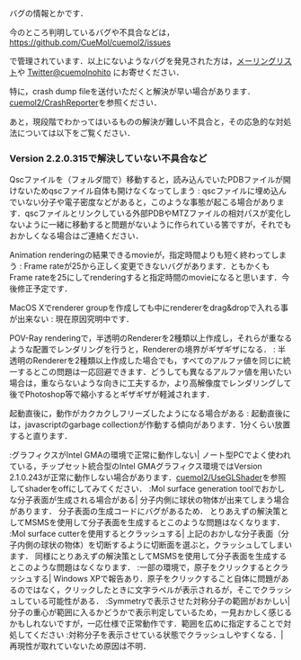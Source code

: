 バグの情報とかです．

今のところ判明しているバグや不具合などは，<br />
https://github.com/CueMol/cuemol2/issues

で管理されています．以上にないようなバグを発見された方は，[メーリングリスト](../MailingList)や [Twitter@cuemolnohito](http://twitter.com/cuemolnohito) にお寄せください．

特に，crash dump fileを送付いただくと解決が早い場合があります．[cuemol2/CrashReporter](../cuemol2/CrashReporter)を参照ください．

あと，現段階でわかってはいるものの解決が難しい不具合と，その応急的な対処法については以下をご覧ください．

### Version 2.2.0.315で解決していない不具合など
Qscファイルを（フォルダ間で）移動すると，読み込んでいたPDBファイルが開けないためqscファイル自体も開けなくなってしまう
:   qscファイルに埋め込んでいない分子や電子密度などがあると，このような事態が起こる場合があります．qscファイルとリンクしている外部PDBやMTZファイルの相対パスが変化しないように一緒に移動すると問題がないように作られている筈ですが，それでもおかしくなる場合はご連絡ください．

Animation renderingの結果できるmovieが，指定時間よりも短く終わってしまう
:   Frame rateが25から正しく変更できないバグがあります．ともかくもFrame rateを25にしてrenderingすると指定時間のmovieになると思います．今後修正予定です．

MacOS Xでrenderer groupを作成しても中にrendererをdrag&dropで入れる事が出来ない
:   現在原因究明中です．

POV-Ray renderingで，半透明のRendererを2種類以上作成し，それらが重なるような配置でレンダリングを行うと，Rendererの境界がギザギザになる．
:   半透明のRendererを2種類以上作成した場合でも，すべてのアルファ値を同じに統一するとこの問題は一応回避できます．どうしても異なるアルファ値を用いたい場合は，重ならないような向きに工夫するか，より高解像度でレンダリングして後でPhotoshop等で縮小するとギザギザが軽減されます．

起動直後に，動作がカクカクしフリーズしたようになる場合がある
:   起動直後には，javascriptのgarbage collectionが作動する傾向があります．1分くらい放置すると直ります．

:グラフィクスがIntel GMAの環境で正常に動作しない|
ノート型PCでよく使われている，チップセット統合型のIntel GMAグラフィクス環境ではVersion 2.1.0.243が正常に動作しない場合があります．[cuemol2/UseGLShader](../cuemol2/UseGLShader)を参照してshaderをoffにしてみてください．
:Mol surface generation toolでおかしな分子表面が生成される場合がある|
分子内側に球状の物体が出来てしまう場合があります．
分子表面の生成コードにバグがあるため．
とりあえずの解決策としてMSMSを使用して分子表面を生成するとこのような問題はなくなります．
:Mol surface cutterを使用するとクラッシュする|
上記のおかしな分子表面（分子内側の球状の物体）を切断するように切断面を選ぶと，クラッシュしてしまいます．
同様にとりあえずの解決策としてMSMSを使用して分子表面を生成するとこのような問題はなくなります．
:一部の環境で，原子をクリックするとクラッシュする|
Windows XPで報告あり．原子をクリックすること自体に問題があるのではなく，クリックしたときに文字ラベルが表示されるが，そこでクラッシュしている可能性がある．
:Symmetryで表示させた対称分子の範囲がおかしい|
分子の重心が範囲に入るかどうかで表示判定しているため，一見おかしく感じるかもしれないですが，一応仕様で正常動作です．範囲を広めに指定することで対処してください
:対称分子を表示させている状態でクラッシュしやすくなる．|
再現性が取れていないため原因は不明．





